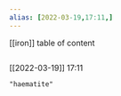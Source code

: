```yaml
---
alias: [2022-03-19,17:11,]
---
```

[[iron]]
table of content
```toc
```

[[2022-03-19]] 17:11

```query
"haematite"
```